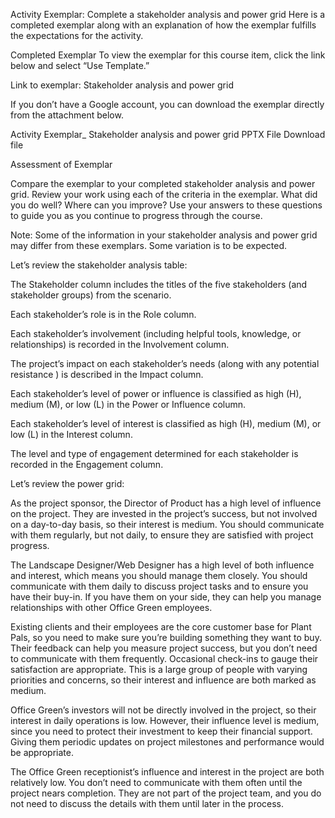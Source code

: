 Activity Exemplar: Complete a stakeholder analysis and power grid
Here is a completed exemplar along with an explanation of how the exemplar fulfills the expectations for the activity. 


Completed Exemplar
To view the exemplar for this course item, click the link below and select “Use Template.”


Link to exemplar: Stakeholder analysis and power grid



If you don’t have a Google account, you can download the exemplar directly from the attachment below.

Activity Exemplar_ Stakeholder analysis and power grid
PPTX File
Download file

Assessment of Exemplar

Compare the exemplar to your completed stakeholder analysis and power grid. Review your work using each of the criteria in the exemplar. What did you do well? Where can you improve? Use your answers to these questions to guide you as you continue to progress through the course. 

Note: Some of the information in your stakeholder analysis and power grid may differ from these exemplars. Some variation is to be expected. 

Let’s review the stakeholder analysis table:

The Stakeholder column includes the titles of the five stakeholders (and stakeholder groups) from the scenario. 

Each stakeholder’s role is in the Role column.

Each stakeholder’s involvement (including helpful tools, knowledge, or relationships) is recorded in the Involvement column.

The project’s impact on each stakeholder’s needs (along with any potential resistance ) is described in the Impact column. 

Each stakeholder’s level of power or influence is classified as high (H), medium (M), or low (L) in the Power or Influence column.

Each stakeholder’s level of interest is classified as high (H), medium (M), or low (L) in the Interest column.

The level and type of engagement determined for each stakeholder is recorded in the Engagement column.

Let’s review the power grid:

As the project sponsor, the Director of Product has a high level of influence on the project. They are invested in the project’s success, but not involved on a day-to-day basis, so their interest is medium. You should communicate with them regularly, but not daily, to ensure they are satisfied with project progress.

The Landscape Designer/Web Designer has a high level of both influence and interest, which means you should manage them closely. You should communicate with them daily to discuss project tasks and to ensure you have their buy-in. If you have them on your side, they can help you manage relationships with other Office Green employees.

Existing clients and their employees are the core customer base for Plant Pals, so you need to make sure you’re building something they want to buy. Their feedback can help you measure project success, but you don’t need to communicate with them frequently. Occasional check-ins to gauge their satisfaction are appropriate. This is a large group of people with varying priorities and concerns, so their interest and influence are both marked as medium. 

Office Green’s investors will not be directly involved in the project, so their interest in daily operations is low. However, their influence level is medium, since you need to protect their investment to keep their financial support. Giving them periodic updates on project milestones and performance would be appropriate.

The Office Green receptionist’s influence and interest in the project are both relatively low. You don’t need to communicate with them often until the project nears completion. They are not part of the project team, and you do not need to discuss the details with them until later in the process. 


